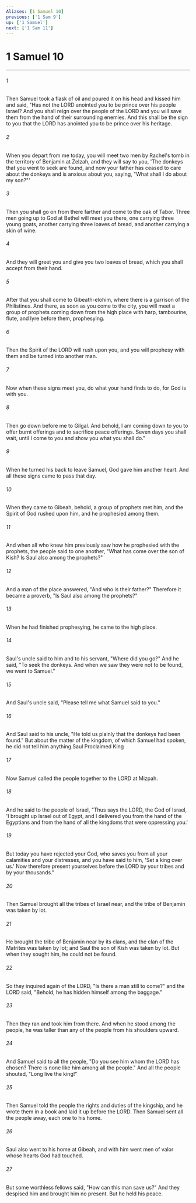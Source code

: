 ```yaml
---
Aliases: [1 Samuel 10]
previous: ['1 Sam 9']
up: ['1 Samuel']
next: ['1 Sam 11']
---
```

# 1 Samuel 10

***

 

###### 1 
Then Samuel took a flask of oil and poured it on his head and kissed him and said, "Has not the LORD anointed you to be prince over his people Israel? And you shall reign over the people of the LORD and you will save them from the hand of their surrounding enemies. And this shall be the sign to you that the LORD has anointed you to be prince over his heritage. 
 

###### 2 
When you depart from me today, you will meet two men by Rachel's tomb in the territory of Benjamin at Zelzah, and they will say to you, 'The donkeys that you went to seek are found, and now your father has ceased to care about the donkeys and is anxious about you, saying, "What shall I do about my son?"' 
 

###### 3 
Then you shall go on from there farther and come to the oak of Tabor. Three men going up to God at Bethel will meet you there, one carrying three young goats, another carrying three loaves of bread, and another carrying a skin of wine. 
 

###### 4 
And they will greet you and give you two loaves of bread, which you shall accept from their hand. 
 

###### 5 
After that you shall come to Gibeath-elohim, where there is a garrison of the Philistines. And there, as soon as you come to the city, you will meet a group of prophets coming down from the high place with harp, tambourine, flute, and lyre before them, prophesying. 
 

###### 6 
Then the Spirit of the LORD will rush upon you, and you will prophesy with them and be turned into another man. 
 

###### 7 
Now when these signs meet you, do what your hand finds to do, for God is with you. 
 

###### 8 
Then go down before me to Gilgal. And behold, I am coming down to you to offer burnt offerings and to sacrifice peace offerings. Seven days you shall wait, until I come to you and show you what you shall do."
 
 

###### 9 
When he turned his back to leave Samuel, God gave him another heart. And all these signs came to pass that day. 
 

###### 10 
When they came to Gibeah, behold, a group of prophets met him, and the Spirit of God rushed upon him, and he prophesied among them. 
 

###### 11 
And when all who knew him previously saw how he prophesied with the prophets, the people said to one another, "What has come over the son of Kish? Is Saul also among the prophets?" 
 

###### 12 
And a man of the place answered, "And who is their father?" Therefore it became a proverb, "Is Saul also among the prophets?" 
 

###### 13 
When he had finished prophesying, he came to the high place.
 
 

###### 14 
Saul's uncle said to him and to his servant, "Where did you go?" And he said, "To seek the donkeys. And when we saw they were not to be found, we went to Samuel." 
 

###### 15 
And Saul's uncle said, "Please tell me what Samuel said to you." 
 

###### 16 
And Saul said to his uncle, "He told us plainly that the donkeys had been found." But about the matter of the kingdom, of which Samuel had spoken, he did not tell him anything.Saul Proclaimed King
 
 

###### 17 
Now Samuel called the people together to the LORD at Mizpah. 
 

###### 18 
And he said to the people of Israel, "Thus says the LORD, the God of Israel, 'I brought up Israel out of Egypt, and I delivered you from the hand of the Egyptians and from the hand of all the kingdoms that were oppressing you.' 
 

###### 19 
But today you have rejected your God, who saves you from all your calamities and your distresses, and you have said to him, 'Set a king over us.' Now therefore present yourselves before the LORD by your tribes and by your thousands."
 
 

###### 20 
Then Samuel brought all the tribes of Israel near, and the tribe of Benjamin was taken by lot. 
 

###### 21 
He brought the tribe of Benjamin near by its clans, and the clan of the Matrites was taken by lot; and Saul the son of Kish was taken by lot. But when they sought him, he could not be found. 
 

###### 22 
So they inquired again of the LORD, "Is there a man still to come?" and the LORD said, "Behold, he has hidden himself among the baggage." 
 

###### 23 
Then they ran and took him from there. And when he stood among the people, he was taller than any of the people from his shoulders upward. 
 

###### 24 
And Samuel said to all the people, "Do you see him whom the LORD has chosen? There is none like him among all the people." And all the people shouted, "Long live the king!"
 
 

###### 25 
Then Samuel told the people the rights and duties of the kingship, and he wrote them in a book and laid it up before the LORD. Then Samuel sent all the people away, each one to his home. 
 

###### 26 
Saul also went to his home at Gibeah, and with him went men of valor whose hearts God had touched. 
 

###### 27 
But some worthless fellows said, "How can this man save us?" And they despised him and brought him no present. But he held his peace.
 
